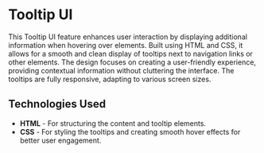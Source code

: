 # Tooltip UI

This Tooltip UI feature enhances user interaction by displaying additional information when hovering over elements. Built using HTML and CSS, it allows for a smooth and clean display of tooltips next to navigation links or other elements. The design focuses on creating a user-friendly experience, providing contextual information without cluttering the interface. The tooltips are fully responsive, adapting to various screen sizes.

## Technologies Used
- **HTML** - For structuring the content and tooltip elements.
- **CSS** - For styling the tooltips and creating smooth hover effects for better user engagement.
